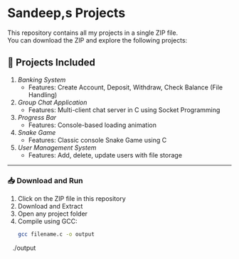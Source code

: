 # Sandeep,s Projects

This repository contains all my  projects in a single ZIP file.  
You can download the ZIP and explore the following projects:

## 📂 Projects Included
1. *Banking System*
   - Features: Create Account, Deposit, Withdraw, Check Balance (File Handling)
2. *Group Chat Application*
   - Features: Multi-client chat server in C using Socket Programming
3. *Progress Bar*
   - Features: Console-based loading animation
4. *Snake Game*
   - Features: Classic console Snake Game using C
5. *User Management System*
   - Features: Add, delete, update users with file storage

---

### 📥 Download and Run
1. Click on the ZIP file in this repository
2. Download and Extract
3. Open any project folder
4. Compile using GCC:
   ```bash
   gcc filename.c -o output
   ./output

